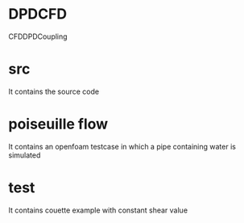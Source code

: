 # DPDCFD
CFDDPDCoupling


# src 
It contains the source code

# poiseuille flow
It contains an openfoam testcase in which a pipe containing water is simulated

# test
It contains couette example with constant shear value
